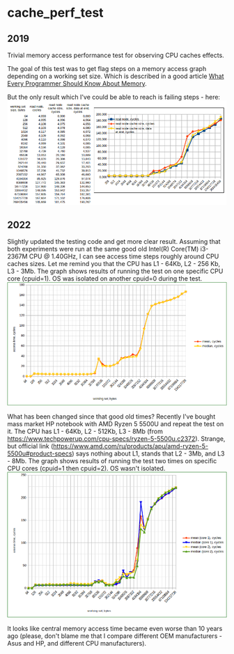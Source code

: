 # cache_perf_test

## 2019
Trivial memory access performance test for observing CPU caches effects.

The goal of this test was to get flag steps on a memory access graph depending on a working set
size. Which is described in a good article [What Every Programmer Should Know About
Memory](https://people.freebsd.org/~lstewart/articles/cpumemory.pdf).

But the only result which I've could be able to reach is failing steps - here:
![graph1](graph-20190419-intel_i3_2367M.png)

## 2022
Slightly updated the testing code and get more clear result. Assuming that both experiments were run
at the same good old Intel(R) Core(TM) i3-2367M CPU @ 1.40GHz, I can see access time steps roughly
around CPU caches sizes. Let me remind you that the CPU has L1 - 64Kb, L2 - 256 Kb, L3 - 3Mb. The
graph shows results of running the test on one specific CPU core (cpuid=1). OS was isolated on
another cpuid=0 during the test.
![graph2](graph-20220206-intel_i3_2367M.png)

What has been changed since that good old times? Recently I've bought mass market HP notebook with
AMD Ryzen 5 5500U and repeat the test on it. The CPU has L1 - 64Kb, L2 - 512Kb, L3 - 8Mb (from
https://www.techpowerup.com/cpu-specs/ryzen-5-5500u.c2372).  Strange, but official link
(https://www.amd.com/ru/products/apu/amd-ryzen-5-5500u#product-specs) says nothing about L1, stands
that L2 - 3Mb, and L3 - 8Mb. The graph shows results of running the test two times on specific CPU
cores (cpuid=1 then cpuid=2). OS wasn't isolated.
![graph3](graph-20220206-amd_ryzen_5_5500U.png)

It looks like central memory access time became even worse than 10 years ago (please, don't blame
me that I compare different OEM manufacturers - Asus and HP, and different CPU manufacturers).
